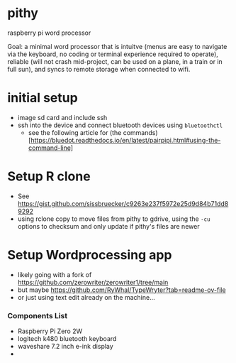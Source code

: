 # pithy
raspberry pi word processor  

Goal: a minimal word processor that is intuitve (menus are easy to navigate via the keyboard, no coding or terminal experience required to operate), reliable (will not crash mid-project, can be used on a plane, in a train or in full sun), and syncs to remote storage when connected to wifi. 


# initial setup
- image sd card and include ssh
- ssh into the device and connect bluetooth devices using `bluetoothctl`
  - see the following article for (the commands)[https://bluedot.readthedocs.io/en/latest/pairpipi.html#using-the-command-line]

# Setup R clone 
- See https://gist.github.com/sissbruecker/c9263e237f5972e25d9d84b71dd89292
 - using rclone copy to move files from pithy to gdrive, using the `-cu` options to checksum and only update if pithy's files are newer 

# Setup Wordprocessing app
- likely going with a fork of https://github.com/zerowriter/zerowriter1/tree/main
- but maybe https://github.com/RyWhal/TypeWryter?tab=readme-ov-file
- or just using text edit already on the machine... 

### Components List

- Raspberry Pi Zero 2W
- logitech k480 bluetooth keyboard
- waveshare 7.2 inch e-ink display
-  
